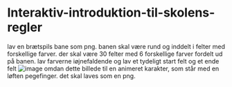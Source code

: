 # Interaktiv-introduktion-til-skolens-regler
lav en brætspils bane som png. banen skal være rund og inddelt i felter med forskellige farver. der skal være 30 felter med 6 forskellige farver fordelt ud på banen. lav farverne iøjnefaldende og lav et tydeligt start felt og et ende felt
![image](https://github.com/user-attachments/assets/6e8162e4-6ffb-4ee0-9176-21c1b5a89e74)
omdan dette billede til en animeret karakter, som står med en løften pegefinger. det skal laves som en png. 
